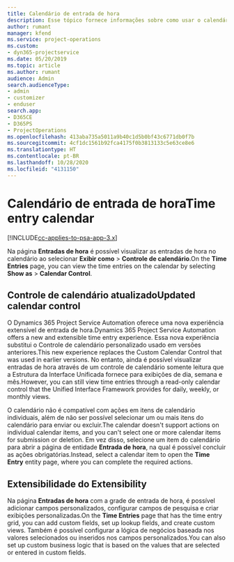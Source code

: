 ```yaml
---
title: Calendário de entrada de hora
description: Esse tópico fornece informações sobre como usar o calendário de entrada de hora.
author: rumant
manager: kfend
ms.service: project-operations
ms.custom:
- dyn365-projectservice
ms.date: 05/20/2019
ms.topic: article
ms.author: rumant
audience: Admin
search.audienceType:
- admin
- customizer
- enduser
search.app:
- D365CE
- D365PS
- ProjectOperations
ms.openlocfilehash: 413aba735a5011a9b40c1d5b0bf43c6771db0f7b
ms.sourcegitcommit: 4cf1dc1561b92fca4175f0b3813133c5e63ce8e6
ms.translationtype: HT
ms.contentlocale: pt-BR
ms.lasthandoff: 10/28/2020
ms.locfileid: "4131150"
---
```

# <a name="time-entry-calendar"></a><span data-ttu-id="8ce2c-103">Calendário de entrada de hora</span><span class="sxs-lookup"><span data-stu-id="8ce2c-103">Time entry calendar</span></span>

[!INCLUDE[cc-applies-to-psa-app-3.x](../includes/cc-applies-to-psa-app-3x.md)]

<span data-ttu-id="8ce2c-104">Na página **Entradas de hora** é possível visualizar as entradas de hora no calendário ao selecionar **Exibir como** \> **Controle de calendário**.</span><span class="sxs-lookup"><span data-stu-id="8ce2c-104">On the **Time Entries** page, you can view the time entries on the calendar by selecting **Show as** \> **Calendar Control**.</span></span>

## <a name="updated-calendar-control"></a><span data-ttu-id="8ce2c-105">Controle de calendário atualizado</span><span class="sxs-lookup"><span data-stu-id="8ce2c-105">Updated calendar control</span></span>

<span data-ttu-id="8ce2c-106">O Dynamics 365 Project Service Automation oferece uma nova experiência extensível de entrada de hora.</span><span class="sxs-lookup"><span data-stu-id="8ce2c-106">Dynamics 365 Project Service Automation offers a new and extensible time entry experience.</span></span> <span data-ttu-id="8ce2c-107">Essa nova experiência substitui o Controle de calendário personalizado usado em versões anteriores.</span><span class="sxs-lookup"><span data-stu-id="8ce2c-107">This new experience replaces the Custom Calendar Control that was used in earlier versions.</span></span> <span data-ttu-id="8ce2c-108">No entanto, ainda é possível visualizar entradas de hora através de um controle de calendário somente leitura que a Estrutura da Interface Unificada fornece para exibições de dia, semana e mês.</span><span class="sxs-lookup"><span data-stu-id="8ce2c-108">However, you can still view time entries through a read-only calendar control that the Unified Interface Framework provides for daily, weekly, or monthly views.</span></span>

<span data-ttu-id="8ce2c-109">O calendário não é compatível com ações em itens de calendário individuais, além de não ser possível selecionar um ou mais itens do calendário para enviar ou excluir.</span><span class="sxs-lookup"><span data-stu-id="8ce2c-109">The calendar doesn't support actions on individual calendar items, and you can't select one or more calendar items for submission or deletion.</span></span> <span data-ttu-id="8ce2c-110">Em vez disso, selecione um item do calendário para abrir a página de entidade **Entrada de hora**, na qual é possível concluir as ações obrigatórias.</span><span class="sxs-lookup"><span data-stu-id="8ce2c-110">Instead, select a calendar item to open the **Time Entry** entity page, where you can complete the required actions.</span></span>

## <a name="extensibility"></a><span data-ttu-id="8ce2c-111">Extensibilidade do </span><span class="sxs-lookup"><span data-stu-id="8ce2c-111">Extensibility</span></span>

<span data-ttu-id="8ce2c-112">Na página **Entradas de hora** com a grade de entrada de hora, é possível adicionar campos personalizados, configurar campos de pesquisa e criar exibições personalizadas.</span><span class="sxs-lookup"><span data-stu-id="8ce2c-112">On the **Time Entries** page that has the time entry grid, you can add custom fields, set up lookup fields, and create custom views.</span></span> <span data-ttu-id="8ce2c-113">Também é possível configurar a lógica de negócios baseada nos valores selecionados ou inseridos nos campos personalizados.</span><span class="sxs-lookup"><span data-stu-id="8ce2c-113">You can also set up custom business logic that is based on the values that are selected or entered in custom fields.</span></span>
